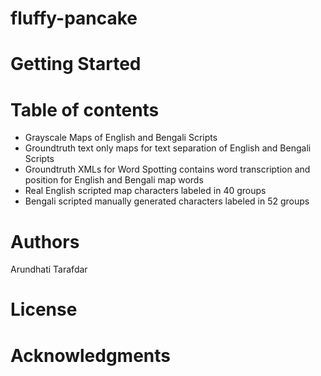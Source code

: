# fluffy-pancake
# Getting Started
# Table of contents 
 - Grayscale Maps of English and Bengali Scripts
 - Groundtruth text only maps for text separation of English and Bengali Scripts
 - Groundtruth XMLs for Word Spotting contains word transcription and position for English and Bengali map words 
 - Real English scripted map characters labeled in 40 groups 
 - Bengali scripted manually generated characters labeled in 52 groups
# Authors
Arundhati Tarafdar
# License
# Acknowledgments
